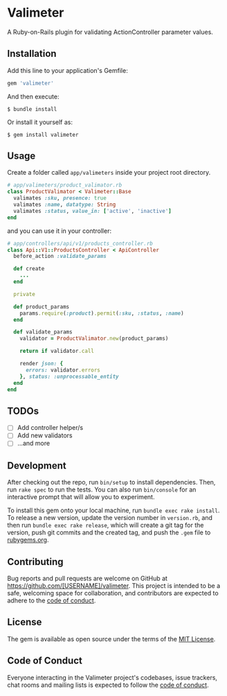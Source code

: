 # Valimeter
A Ruby-on-Rails plugin for validating ActionController parameter values.

## Installation

Add this line to your application's Gemfile:

```ruby
gem 'valimeter'
```

And then execute:

    $ bundle install

Or install it yourself as:

    $ gem install valimeter

## Usage

Create a folder called `app/valimeters` inside your project root directory.

```ruby
# app/valimeters/product_valimator.rb
class ProductValimator < Valimeter::Base
  valimates :sku, presence: true
  valimates :name, datatype: String
  valimates :status, value_in: ['active', 'inactive']
end
```

and you can use it in your controller:

```ruby
# app/controllers/api/v1/products_controller.rb
class Api::V1::ProductsController < ApiController
  before_action :validate_params

  def create
    ...
  end

  private

  def product_params
    params.require(:product).permit(:sku, :status, :name)
  end

  def validate_params
    validator = ProductValimator.new(product_params)

    return if validator.call

    render json: {
      errors: validator.errors
    }, status: :unprocessable_entity
  end
end
```

## TODOs
- [ ] Add controller helper/s
- [ ] Add new validators
- [ ] ...and more

## Development

After checking out the repo, run `bin/setup` to install dependencies. Then, run `rake spec` to run the tests. You can also run `bin/console` for an interactive prompt that will allow you to experiment.

To install this gem onto your local machine, run `bundle exec rake install`. To release a new version, update the version number in `version.rb`, and then run `bundle exec rake release`, which will create a git tag for the version, push git commits and the created tag, and push the `.gem` file to [rubygems.org](https://rubygems.org).

## Contributing

Bug reports and pull requests are welcome on GitHub at https://github.com/[USERNAME]/valimeter. This project is intended to be a safe, welcoming space for collaboration, and contributors are expected to adhere to the [code of conduct](https://github.com/[USERNAME]/valimeter/blob/master/CODE_OF_CONDUCT.md).

## License

The gem is available as open source under the terms of the [MIT License](https://opensource.org/licenses/MIT).

## Code of Conduct

Everyone interacting in the Valimeter project's codebases, issue trackers, chat rooms and mailing lists is expected to follow the [code of conduct](https://github.com/[USERNAME]/valimeter/blob/master/CODE_OF_CONDUCT.md).
